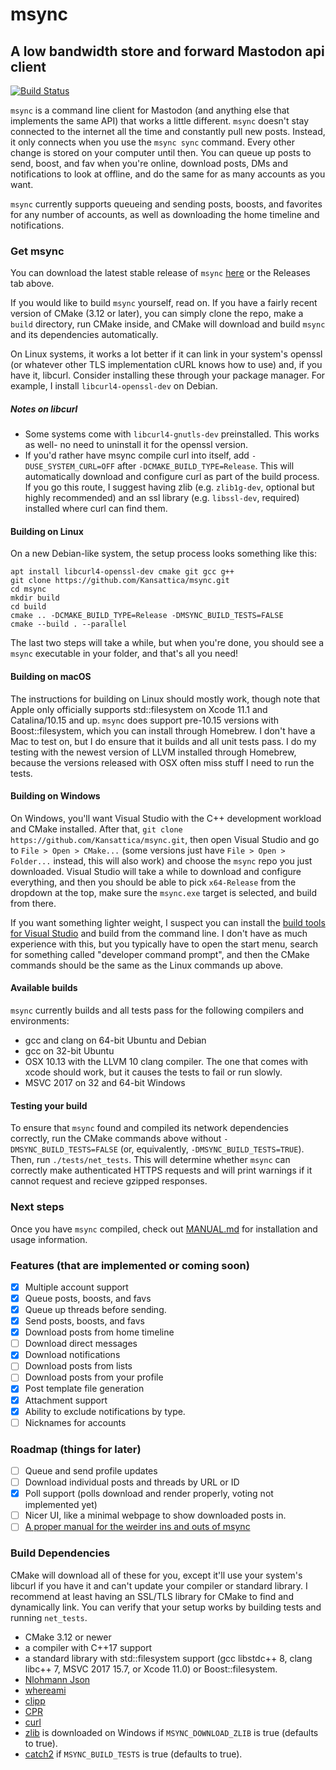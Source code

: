 # msync
## A low bandwidth store and forward Mastodon api client

[![Build Status](https://travis-ci.org/Kansattica/msync.svg?branch=master)](https://travis-ci.org/Kansattica/msync)

`msync` is a command line client for Mastodon (and anything else that implements the same API) that works a little different. `msync` doesn't stay connected to the internet all the time and constantly pull new posts. Instead, it only connects when you use the `msync sync` command. Every other change is stored on your computer until then. You can queue up posts to send, boost, and fav when you're online, download posts, DMs and notifications to look at offline, and do the same for as many accounts as you want.

`msync` currently supports queueing and sending posts, boosts, and favorites for any number of accounts, as well as downloading the home timeline and notifications.

### Get msync
You can download the latest stable release of `msync` [here](https://github.com/Kansattica/msync/releases) or the Releases tab above. 

If you would like to build `msync` yourself, read on. If you have a fairly recent version of CMake (3.12 or later), you can simply clone the repo, make a `build` directory, run CMake inside, and CMake will download and build `msync` and its dependencies automatically. 

On Linux systems, it works a lot better if it can link in your system's openssl (or whatever other TLS implementation cURL knows how to use) and, if you have it, libcurl. Consider installing these through your package manager. For example, I install `libcurl4-openssl-dev` on Debian.

##### Notes on libcurl 

- Some systems come with `libcurl4-gnutls-dev` preinstalled. This works as well- no need to uninstall it for the openssl version.
- If you'd rather have msync compile curl into itself, add `-DUSE_SYSTEM_CURL=OFF` after `-DCMAKE_BUILD_TYPE=Release`. This will automatically download and configure curl as part of the build process. If you go this route, I suggest having zlib (e.g. `zlib1g-dev`, optional but highly recommended) and an ssl library (e.g. `libssl-dev`, required) installed where curl can find them.

#### Building on Linux
On a new Debian-like system, the setup process looks something like this:

```
apt install libcurl4-openssl-dev cmake git gcc g++
git clone https://github.com/Kansattica/msync.git
cd msync
mkdir build
cd build
cmake .. -DCMAKE_BUILD_TYPE=Release -DMSYNC_BUILD_TESTS=FALSE
cmake --build . --parallel
```

The last two steps will take a while, but when you're done, you should see a `msync` executable in your folder, and that's all you need! 

#### Building on macOS

The instructions for building on Linux should mostly work, though note that Apple only officially supports std::filesystem on Xcode 11.1 and Catalina/10.15 and up. `msync` does support pre-10.15 versions with Boost::filesystem, which you can install through Homebrew. I don't have a Mac to test on, but I do ensure that it builds and all unit tests pass. I do my testing with the newest version of LLVM installed through Homebrew, because the versions released with OSX often miss stuff I need to run the tests.

#### Building on Windows
On Windows, you'll want Visual Studio with the C++ development workload and CMake installed. After that, `git clone https://github.com/Kansattica/msync.git`, then open Visual Studio and go to `File > Open > CMake...` (some versions just have `File > Open > Folder...` instead, this will also work) and choose the `msync` repo you just downloaded. Visual Studio will take a while to download and configure everything, and then you should be able to pick `x64-Release` from the dropdown at the top, make sure the `msync.exe` target is selected, and build from there. 

If you want something lighter weight, I suspect you can install the [build tools for Visual Studio](https://visualstudio.microsoft.com/downloads/#build-tools-for-visual-studio-2019) and build from the command line. I don't have as much experience with this, but you typically have to open the start menu, search for something called "developer command prompt", and then the CMake commands should be the same as the Linux commands up above.

#### Available builds

`msync` currently builds and all tests pass for the following compilers and environments:

- gcc and clang on 64-bit Ubuntu and Debian
- gcc on 32-bit Ubuntu
- OSX 10.13 with the LLVM 10 clang compiler. The one that comes with xcode should work, but it causes the tests to fail or run slowly.
- MSVC 2017 on 32 and 64-bit Windows 

#### Testing your build

To ensure that `msync` found and compiled its network dependencies correctly, run the CMake commands above without `-DMSYNC_BUILD_TESTS=FALSE` (or, equivalently, `-DMSYNC_BUILD_TESTS=TRUE`). Then, run `./tests/net_tests`. This will determine whether `msync` can correctly make authenticated HTTPS requests and will print warnings if it cannot request and recieve gzipped responses.

### Next steps

Once you have `msync` compiled, check out [MANUAL.md](manual.md) for installation and usage information.

### Features (that are implemented or coming soon)
- [X] Multiple account support
- [X] Queue posts, boosts, and favs
- [X] Queue up threads before sending.
- [X] Send posts, boosts, and favs
- [X] Download posts from home timeline
- [ ] Download direct messages
- [X] Download notifications
- [ ] Download posts from lists
- [ ] Download posts from your profile
- [X] Post template file generation
- [X] Attachment support
- [X] Ability to exclude notifications by type.
- [ ] Nicknames for accounts

### Roadmap (things for later)
- [ ] Queue and send profile updates
- [ ] Download individual posts and threads by URL or ID
- [X] Poll support (polls download and render properly, voting not implemented yet)
- [ ] Nicer UI, like a minimal webpage to show downloaded posts in.
- [ ] [A proper manual for the weirder ins and outs of msync](MANUAL.md)

### Build Dependencies
CMake will download all of these for you, except it'll use your system's libcurl if you have it and can't update your compiler or standard library. I recommend at least having an SSL/TLS library for CMake to find and dynamically link.
You can verify that your setup works by building tests and running `net_tests`.
- CMake 3.12 or newer
- a compiler with C++17 support
- a standard library with std::filesystem support (gcc libstdc++ 8, clang libc++ 7, MSVC 2017 15.7, or Xcode 11.0) or Boost::filesystem.
- [Nlohmann Json](https://github.com/nlohmann/json)
- [whereami](https://github.com/gpakosz/whereami)
- [clipp](https://github.com/muellan/clipp)
- [CPR](https://github.com/whoshuu/cpr)
- [curl](https://github.com/curl/curl)
- [zlib](https://www.zlib.net/) is downloaded on Windows if `MSYNC_DOWNLOAD_ZLIB` is true (defaults to true).
- [catch2](https://github.com/catchorg/Catch2) if `MSYNC_BUILD_TESTS` is true (defaults to true).


